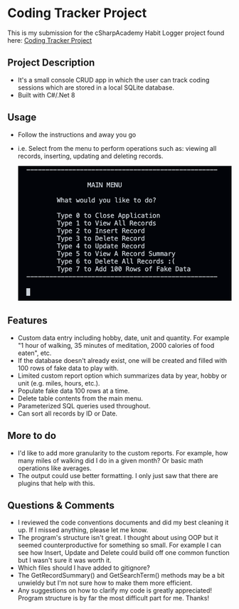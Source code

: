 
# Coding Tracker Project

This is my submission for the cSharpAcademy Habit Logger project found here: [Coding Tracker Project](https://thecsharpacademy.com/project/13/coding-tracker)


## Project Description
  - It's a small console CRUD app in which the user can track coding sessions which are stored in a local SQLite database.
  - Built with C#/.Net 8


## Usage
  - Follow the instructions and away you go
  - i.e. Select from the menu to perform operations such as: viewing all records, inserting, updating and deleting records.

    <img src="./images/gamemenu.png" alt="Game Menu" width="500"/>


## Features
   - Custom data entry including hobby, date, unit and quantity. For example "1 hour of walking, 35 minutes of meditation, 2000 calories of food eaten", etc.
   - If the database doesn't already exist, one will be created and filled with 100 rows of fake data to play with.
   - Limited custom report option which summarizes data by year, hobby or unit (e.g. miles, hours, etc.). 
   - Populate fake data 100 rows at a time.
   - Delete table contents from the main menu.
   - Parameterized SQL queries used throughout.
   - Can sort all records by ID or Date.


## More to do
  - I'd like to add more granularity to the custom reports. For example, how many miles of walking did I do in a given month? Or basic math operations like averages.
  - The output could use better formatting. I only just saw that there are plugins that help with this. 


## Questions & Comments
  - I reviewed the code conventions documents and did my best cleaning it up. If I missed anything, please let me know.
  - The program's structure isn't great. I thought about using OOP but it seemed counterproductive for something so small. For example I can see how Insert, Update and Delete could build off one common function but I wasn't sure it was worth it.
  - Which files should I have added to gitignore?
  - The GetRecordSummary() and GetSearchTerm() methods may be a bit unwieldy but I'm not sure how to make them more efficient.
  - Any suggestions on how to clarify my code is greatly appreciated! Program structure is by far the most difficult part for me. Thanks!
